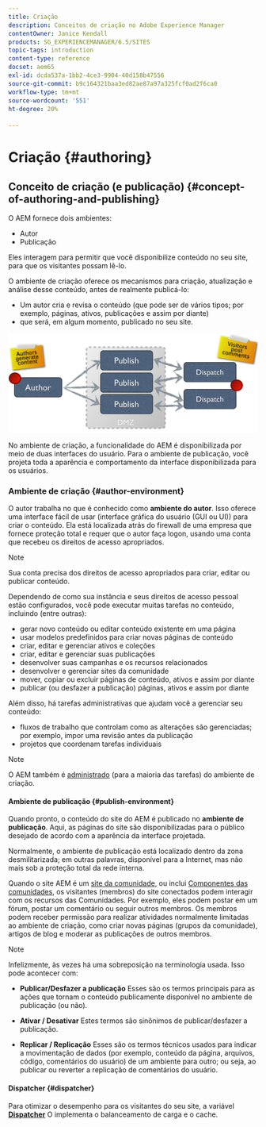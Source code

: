```yaml
---
title: Criação
description: Conceitos de criação no Adobe Experience Manager
contentOwner: Janice Kendall
products: SG_EXPERIENCEMANAGER/6.5/SITES
topic-tags: introduction
content-type: reference
docset: aem65
exl-id: dcda537a-1bb2-4ce3-9904-40d158b47556
source-git-commit: b9c164321baa3ed82ae87a97a325fcf0ad2f6ca0
workflow-type: tm+mt
source-wordcount: '551'
ht-degree: 20%

---
```


# Criação  {#authoring}

## Conceito de criação (e publicação) {#concept-of-authoring-and-publishing}

O AEM fornece dois ambientes:

* Autor
* Publicação

Eles interagem para permitir que você disponibilize conteúdo no seu site, para que os visitantes possam lê-lo.

O ambiente de criação oferece os mecanismos para criação, atualização e análise desse conteúdo, antes de realmente publicá-lo:

* Um autor cria e revisa o conteúdo (que pode ser de vários tipos; por exemplo, páginas, ativos, publicações e assim por diante)
* que será, em algum momento, publicado no seu site.

![Visão geral dos ambientes](assets/chlimage_1-132.png)

No ambiente de criação, a funcionalidade do AEM é disponibilizada por meio de duas interfaces do usuário. Para o ambiente de publicação, você projeta toda a aparência e comportamento da interface disponibilizada para os usuários.

### Ambiente de criação {#author-environment}

O autor trabalha no que é conhecido como **ambiente do autor**. Isso oferece uma interface fácil de usar (interface gráfica do usuário (GUI ou UI)) para criar o conteúdo. Ela está localizada atrás do firewall de uma empresa que fornece proteção total e requer que o autor faça logon, usando uma conta que recebeu os direitos de acesso apropriados.

>[!NOTE]
>
>Sua conta precisa dos direitos de acesso apropriados para criar, editar ou publicar conteúdo.

Dependendo de como sua instância e seus direitos de acesso pessoal estão configurados, você pode executar muitas tarefas no conteúdo, incluindo (entre outras):

* gerar novo conteúdo ou editar conteúdo existente em uma página
* usar modelos predefinidos para criar novas páginas de conteúdo
* criar, editar e gerenciar ativos e coleções
* criar, editar e gerenciar suas publicações
* desenvolver suas campanhas e os recursos relacionados
* desenvolver e gerenciar sites da comunidade
* mover, copiar ou excluir páginas de conteúdo, ativos e assim por diante
* publicar (ou desfazer a publicação) páginas, ativos e assim por diante

Além disso, há tarefas administrativas que ajudam você a gerenciar seu conteúdo:

* fluxos de trabalho que controlam como as alterações são gerenciadas; por exemplo, impor uma revisão antes da publicação
* projetos que coordenam tarefas individuais

>[!NOTE]
>
>O AEM também é [administrado](/help/sites-administering/home.md) (para a maioria das tarefas) do ambiente de criação.

#### Ambiente de publicação {#publish-environment}

Quando pronto, o conteúdo do site do AEM é publicado no **ambiente de publicação**. Aqui, as páginas do site são disponibilizadas para o público desejado de acordo com a aparência da interface projetada.

Normalmente, o ambiente de publicação está localizado dentro da zona desmilitarizada; em outras palavras, disponível para a Internet, mas não mais sob a proteção total da rede interna.

Quando o site AEM é um [site da comunidade](/help/communities/overview.md), ou inclui [Componentes das comunidades](/help/communities/author-communities.md), os visitantes (membros) do site conectados podem interagir com os recursos das Comunidades. Por exemplo, eles podem postar em um fórum, postar um comentário ou seguir outros membros. Os membros podem receber permissão para realizar atividades normalmente limitadas ao ambiente de criação, como criar novas páginas (grupos da comunidade), artigos de blog e moderar as publicações de outros membros.

>[!NOTE]
>
>Infelizmente, às vezes há uma sobreposição na terminologia usada. Isso pode acontecer com:
>
>* **Publicar/Desfazer a publicação**
>  Esses são os termos principais para as ações que tornam o conteúdo publicamente disponível no ambiente de publicação (ou não).
>
>* **Ativar / Desativar**
>  Estes termos são sinônimos de publicar/desfazer a publicação.
>
>* **Replicar / Replicação**
>  Esses são os termos técnicos usados para indicar a movimentação de dados (por exemplo, conteúdo da página, arquivos, código, comentários do usuário) de um ambiente para outro; ou seja, ao publicar ou reverter a replicação de comentários do usuário.
>

#### Dispatcher {#dispatcher}

Para otimizar o desempenho para os visitantes do seu site, a variável **[Dispatcher](https://experienceleague.adobe.com/docs/experience-manager-dispatcher/using/dispatcher.html?lang=pt-BR)** O implementa o balanceamento de carga e o cache.
